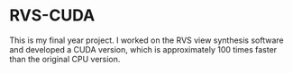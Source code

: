 # RVS-CUDA
 This is my final year project. I worked on the RVS view synthesis software and developed a CUDA version, which is approximately 100 times faster than the original CPU version.
